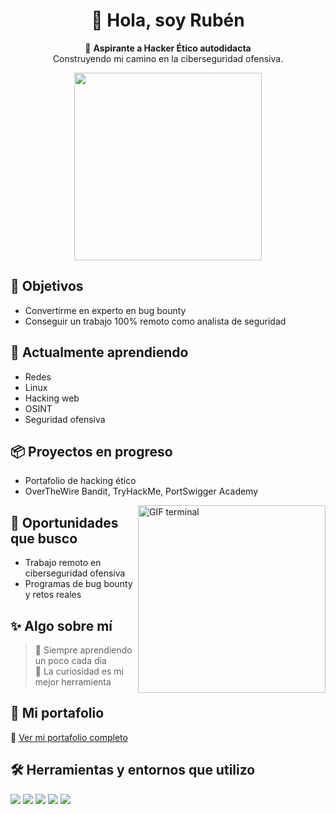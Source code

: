 <h1 align="center">
  👋 Hola, soy Rubén
</h1>

<p align="center">
  🚀 <strong>Aspirante a Hacker Ético autodidacta</strong><br>
  Construyendo mi camino en la ciberseguridad ofensiva.
</p>

<!-- GIF de presentación (ajusta el link tú mismo) -->
<p align="center">
  <img src="https://media1.tenor.com/m/xvvKHKSrn5UAAAAC/cat-pixel.gif" width="300px">
</p>

## 🎯 Objetivos
- Convertirme en experto en bug bounty
- Conseguir un trabajo 100% remoto como analista de seguridad


## 🧠 Actualmente aprendiendo
- Redes
- Linux
- Hacking web
- OSINT
- Seguridad ofensiva

## 📦 Proyectos en progreso
- Portafolio de hacking ético
- OverTheWire Bandit, TryHackMe, PortSwigger Academy

<!-- GIF técnico relacionado con terminales o análisis -->
<img align="right" src="AQUÍ_TU_LINK_DEL_GIF_2" width="300px" alt="GIF terminal"/>

## 💼 Oportunidades que busco
- Trabajo remoto en ciberseguridad ofensiva
- Programas de bug bounty y retos reales

## ✨ Algo sobre mí
> 🌱 Siempre aprendiendo un poco cada día  
> 🧠 La curiosidad es mi mejor herramienta

## 🔗 Mi portafolio
📂 [Ver mi portafolio completo](https://github.com/rubenhack-star/portafolio-hacking-etico)

## 🛠️ Herramientas y entornos que utilizo

<!-- Herramientas en una línea horizontal -->
<p>
  <img src="https://img.shields.io/badge/Kali%20Linux-6C3483?style=for-the-badge&logo=kalilinux&logoColor=white"/>
  <img src="https://img.shields.io/badge/Nmap-884EA0?style=for-the-badge&logo=gnu-bash&logoColor=white"/>
  <img src="https://img.shields.io/badge/Wireshark-7D3C98?style=for-the-badge&logo=wireshark&logoColor=white"/>
  <img src="https://img.shields.io/badge/TryHackMe-8E44AD?style=for-the-badge&logo=tryhackme&logoColor=white"/>
  <img src="https://img.shields.io/badge/Notion-5B2C6F?style=for-the-badge&logo=notion&logoColor=white"/>
</p>

